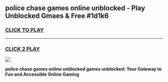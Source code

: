 
## police chase games online unblocked - Play Unblocked Gmaes & Free #1d1k6
<h3>
<a href="https://premium.freeplayer.one?title=police_chase_games_online_unblocked&ref=03M">CLICK TO PLAY</a></h3>
<hr>

<h3>
<a href="https://premium.freeplayer.one?title=police_chase_games_online_unblocked&ref=03M">CLICK 2 PLAY</a>
  
</h3>

<a href="https://premium.freeplayer.one?title=police_chase_games_online_unblocked&ref=03M"><img src="https://clearcache.store/games.png"></a>


**police chase games online unblocked games unblocked: Your Gateway to Fun and Accessible Online Gaming**
